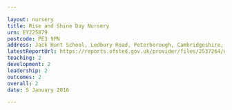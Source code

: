 ```yaml
---

layout: nursery
title: Rise and Shine Day Nursery
urn: EY225879
postcode: PE3 9PN
address: Jack Hunt School, Ledbury Road, Peterborough, Cambridgeshire, PE3 9PN
latestReportUrl: https://reports.ofsted.gov.uk/provider/files/2537264/urn/EY225879.pdf
teaching: 2
development: 2
leadership: 2
outcomes: 2
overall: 2
date: 5 January 2016

---
```

